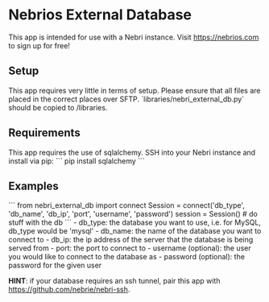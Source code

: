 # Nebrios External Database

This app is intended for use with a Nebri instance. Visit https://nebrios.com to sign up for free!

<h2>Setup</h2>
This app requires very little in terms of setup. Please ensure that all files are placed in the correct places over SFTP. `libraries/nebri_external_db.py` should be copied to /libraries.

<h2>Requirements</h2>
This app requires the use of sqlalchemy. SSH into your Nebri instance and install via pip:
```
pip install sqlalchemy
```

<h2>Examples</h2>
```
from nebri_external_db import connect
Session = connect('db_type', 'db_name', 'db_ip', 'port', 'username', 'password')
session = Session()
# do stuff with the db
```
- db_type: the database you want to use, i.e. for MySQL, db_type would be 'mysql'
- db_name: the name of the database you want to connect to
- db_ip: the ip address of the server that the database is being served from
- port: the port to connect to
- username (optional): the user you would like to connect to the database as
- password (optional): the password for the given user

<strong>HINT</strong>: if your database requires an ssh tunnel, pair this app with https://github.com/nebrie/nebri-ssh.
